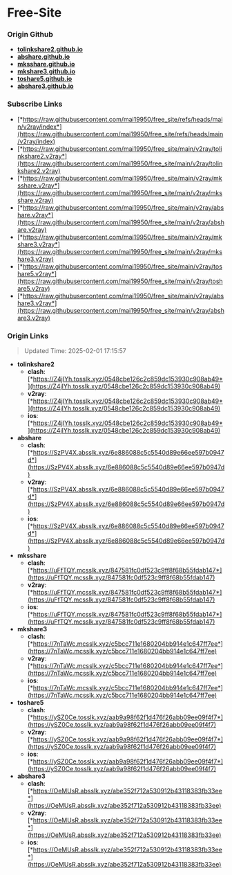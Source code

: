 # Free-Site

### Origin Github

- [**tolinkshare2.github.io**](https://github.com/tolinkshare2/tolinkshare2.github.io)
- [**abshare.github.io**](https://github.com/abshare/abshare.github.io)
- [**mksshare.github.io**](https://github.com/mksshare/mksshare.github.io)
- [**mkshare3.github.io**](https://github.com/mkshare3/mkshare3.github.io)
- [**toshare5.github.io**](https://github.com/toshare5/toshare5.github.io)
- [**abshare3.github.io**](https://github.com/abshare3/abshare3.github.io)

### Subscribe Links

- [*https://raw.githubusercontent.com/mai19950/free_site/refs/heads/main/v2ray/index*](https://raw.githubusercontent.com/mai19950/free_site/refs/heads/main/v2ray/index)
- [*https://raw.githubusercontent.com/mai19950/free_site/main/v2ray/tolinkshare2.v2ray*](https://raw.githubusercontent.com/mai19950/free_site/main/v2ray/tolinkshare2.v2ray)
- [*https://raw.githubusercontent.com/mai19950/free_site/main/v2ray/mksshare.v2ray*](https://raw.githubusercontent.com/mai19950/free_site/main/v2ray/mksshare.v2ray)
- [*https://raw.githubusercontent.com/mai19950/free_site/main/v2ray/abshare.v2ray*](https://raw.githubusercontent.com/mai19950/free_site/main/v2ray/abshare.v2ray)
- [*https://raw.githubusercontent.com/mai19950/free_site/main/v2ray/mkshare3.v2ray*](https://raw.githubusercontent.com/mai19950/free_site/main/v2ray/mkshare3.v2ray)
- [*https://raw.githubusercontent.com/mai19950/free_site/main/v2ray/toshare5.v2ray*](https://raw.githubusercontent.com/mai19950/free_site/main/v2ray/toshare5.v2ray)
- [*https://raw.githubusercontent.com/mai19950/free_site/main/v2ray/abshare3.v2ray*](https://raw.githubusercontent.com/mai19950/free_site/main/v2ray/abshare3.v2ray)

### Origin Links

> Updated Time: 2025-02-01 17:15:57

- **tolinkshare2**
  - **clash**: [*https://Z4jIYh.tosslk.xyz/0548cbe126c2c859dc153930c908ab49*](https://Z4jIYh.tosslk.xyz/0548cbe126c2c859dc153930c908ab49)
  - **v2ray**: [*https://Z4jIYh.tosslk.xyz/0548cbe126c2c859dc153930c908ab49*](https://Z4jIYh.tosslk.xyz/0548cbe126c2c859dc153930c908ab49)
  - **ios**: [*https://Z4jIYh.tosslk.xyz/0548cbe126c2c859dc153930c908ab49*](https://Z4jIYh.tosslk.xyz/0548cbe126c2c859dc153930c908ab49)
- **abshare**
  - **clash**: [*https://SzPV4X.absslk.xyz/6e886088c5c5540d89e66ee597b0947d*](https://SzPV4X.absslk.xyz/6e886088c5c5540d89e66ee597b0947d)
  - **v2ray**: [*https://SzPV4X.absslk.xyz/6e886088c5c5540d89e66ee597b0947d*](https://SzPV4X.absslk.xyz/6e886088c5c5540d89e66ee597b0947d)
  - **ios**: [*https://SzPV4X.absslk.xyz/6e886088c5c5540d89e66ee597b0947d*](https://SzPV4X.absslk.xyz/6e886088c5c5540d89e66ee597b0947d)
- **mksshare**
  - **clash**: [*https://uFfTQY.mcsslk.xyz/847581fc0df523c9ff8f68b55fdab147*](https://uFfTQY.mcsslk.xyz/847581fc0df523c9ff8f68b55fdab147)
  - **v2ray**: [*https://uFfTQY.mcsslk.xyz/847581fc0df523c9ff8f68b55fdab147*](https://uFfTQY.mcsslk.xyz/847581fc0df523c9ff8f68b55fdab147)
  - **ios**: [*https://uFfTQY.mcsslk.xyz/847581fc0df523c9ff8f68b55fdab147*](https://uFfTQY.mcsslk.xyz/847581fc0df523c9ff8f68b55fdab147)
- **mkshare3**
  - **clash**: [*https://7nTaWc.mcsslk.xyz/c5bcc711e1680204bb914e1c647ff7ee*](https://7nTaWc.mcsslk.xyz/c5bcc711e1680204bb914e1c647ff7ee)
  - **v2ray**: [*https://7nTaWc.mcsslk.xyz/c5bcc711e1680204bb914e1c647ff7ee*](https://7nTaWc.mcsslk.xyz/c5bcc711e1680204bb914e1c647ff7ee)
  - **ios**: [*https://7nTaWc.mcsslk.xyz/c5bcc711e1680204bb914e1c647ff7ee*](https://7nTaWc.mcsslk.xyz/c5bcc711e1680204bb914e1c647ff7ee)
- **toshare5**
  - **clash**: [*https://ySZ0Ce.tosslk.xyz/aab9a98f62f1d476f26abb09ee09f4f7*](https://ySZ0Ce.tosslk.xyz/aab9a98f62f1d476f26abb09ee09f4f7)
  - **v2ray**: [*https://ySZ0Ce.tosslk.xyz/aab9a98f62f1d476f26abb09ee09f4f7*](https://ySZ0Ce.tosslk.xyz/aab9a98f62f1d476f26abb09ee09f4f7)
  - **ios**: [*https://ySZ0Ce.tosslk.xyz/aab9a98f62f1d476f26abb09ee09f4f7*](https://ySZ0Ce.tosslk.xyz/aab9a98f62f1d476f26abb09ee09f4f7)
- **abshare3**
  - **clash**: [*https://OeMUsR.absslk.xyz/abe352f712a530912b43118383fb33ee*](https://OeMUsR.absslk.xyz/abe352f712a530912b43118383fb33ee)
  - **v2ray**: [*https://OeMUsR.absslk.xyz/abe352f712a530912b43118383fb33ee*](https://OeMUsR.absslk.xyz/abe352f712a530912b43118383fb33ee)
  - **ios**: [*https://OeMUsR.absslk.xyz/abe352f712a530912b43118383fb33ee*](https://OeMUsR.absslk.xyz/abe352f712a530912b43118383fb33ee)
